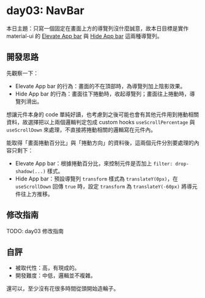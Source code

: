 # day03: NavBar

本日主題：只寫一個固定在畫面上方的導覽列沒什麼誠意，故本日目標是實作 material-ui 的 [Elevate App bar](https://mui.com/material-ui/react-app-bar/#elevate-app-bar) 與 [Hide App bar](https://mui.com/material-ui/react-app-bar/#hide-app-bar) 這兩種導覽列。

## 開發思路

先觀察一下：
- Elevate App bar 的行為：畫面的不在頂部時，為導覽列加上陰影效果。
- Hide App bar 的行為：畫面往下捲動時，收起導覽列；畫面往上捲動時，導覽列滑出。

想讓元件本身的 code 單純好讀，也考慮到之後可能也會有其他元件用到捲動相關資料，故選擇把以上兩個邏輯判定包成 custom hooks `useScrollPercentage` 與 `useScrollDown` 來處理，不直接將捲動相關的邏輯寫在元件內。

能取得「畫面捲動百分比」與「捲動方向」的資料後，這兩個元件分別要處理的內容只剩下：
- Elevate App bar：根據捲動百分比，來控制元件是否加上 `filter: drop-shadow(...)` 樣式。
- Hide App bar：預設導覽列 `transform` 樣式為 `translateY(0px)`，在 `useScrollDown` 回傳 `true` 時，設定 `transform` 為 `translateY(-60px)` 將導元件往上方推移。

## 修改指南

TODO: day03 修改指南

## 自評

- 被取代性：高，有現成的。
- 開發難度：中低，邏輯並不複雜。

還可以，至少沒有花很多時間從頭開始造輪子。
